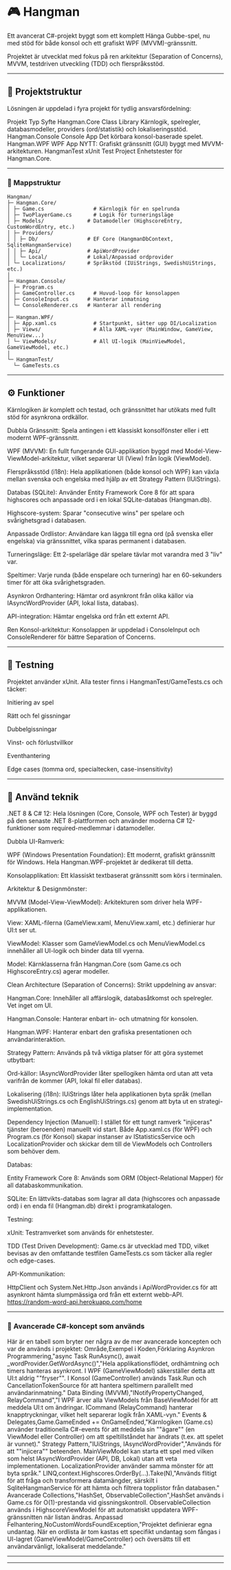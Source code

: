 ﻿# 🎮 Hangman

Ett avancerat C#-projekt byggt som ett komplett Hänga Gubbe-spel, nu med stöd för både konsol och ett grafiskt WPF (MVVM)-gränssnitt.

Projektet är utvecklat med fokus på ren arkitektur (Separation of Concerns), MVVM, testdriven utveckling (TDD) och flerspråksstöd.

---

## 📁 Projektstruktur

Lösningen är uppdelad i fyra projekt för tydlig ansvarsfördelning:

Projekt	Typ	Syfte
Hangman.Core	Class Library	Kärnlogik, spelregler, databasmodeller, providers (ord/statistik) och lokaliseringsstöd.
Hangman.Console	Console App	Det körbara konsol-baserade spelet.
Hangman.WPF	WPF App	NYTT: Grafiskt gränssnitt (GUI) byggt med MVVM-arkitekturen.
HangmanTest	xUnit Test Project	Enhetstester för Hangman.Core.

---

### 🧱 Mappstruktur
```
Hangman/
├─ Hangman.Core/
│ ├─ Game.cs                # Kärnlogik för en spelrunda
│ ├─ TwoPlayerGame.cs       # Logik för turneringsläge
│ ├─ Models/              # Datamodeller (HighscoreEntry, CustomWordEntry, etc.)
│ ├─ Providers/
│ │ ├─ Db/                # EF Core (HangmanDbContext, SqliteHangmanService)
│ │ ├─ Api/               # ApiWordProvider
│ │ └─ Local/             # Lokal/Anpassad ordprovider
│ └─ Localizations/       # Språkstöd (IUiStrings, SwedishUiStrings, etc.)
│
├─ Hangman.Console/
│ ├─ Program.cs
│ ├─ GameController.cs      # Huvud-loop för konsolappen
│ ├─ ConsoleInput.cs      # Hanterar inmatning
│ └─ ConsoleRenderer.cs   # Hanterar all rendering
│
├─ Hangman.WPF/
│ ├─ App.xaml.cs            # Startpunkt, sätter upp DI/Localization
│ ├─ Views/                 # Alla XAML-vyer (MainWindow, GameView, MenuView...)
│ └─ ViewModels/            # All UI-logik (MainViewModel, GameViewModel, etc.)
│
└─ HangmanTest/
  └─ GameTests.cs
```
---

## ⚙️ Funktioner 

Kärnlogiken är komplett och testad, och gränssnittet har utökats med fullt stöd för asynkrona ordkällor.

Dubbla Gränssnitt: Spela antingen i ett klassiskt konsolfönster eller i ett modernt WPF-gränssnitt.

WPF (MVVM): En fullt fungerande GUI-applikation byggd med Model-View-ViewModel-arkitektur, vilket separerar UI (View) från logik (ViewModel).

Flerspråksstöd (i18n): Hela applikationen (både konsol och WPF) kan växla mellan svenska och engelska med hjälp av ett Strategy Pattern (IUiStrings).

Databas (SQLite): Använder Entity Framework Core 8 för att spara highscores och anpassade ord i en lokal SQLite-databas (Hangman.db).

Highscore-system: Sparar "consecutive wins" per spelare och svårighetsgrad i databasen.

Anpassade Ordlistor: Användare kan lägga till egna ord (på svenska eller engelska) via gränssnittet, vilka sparas permanent i databasen.

Turneringsläge: Ett 2-spelarläge där spelare tävlar mot varandra med 3 "liv" var.

Speltimer: Varje runda (både enspelare och turnering) har en 60-sekunders timer för att öka svårighetsgraden.

Asynkron Ordhantering: Hämtar ord asynkront från olika källor via IAsyncWordProvider (API, lokal lista, databas).

API-integration: Hämtar engelska ord från ett externt API.

Ren Konsol-arkitektur: Konsolappen är uppdelad i ConsoleInput och ConsoleRenderer för bättre Separation of Concerns.

---

## 🧪 Testning

Projektet använder xUnit. Alla tester finns i HangmanTest/GameTests.cs och täcker:

Initiering av spel

Rätt och fel gissningar

Dubbelgissningar

Vinst- och förlustvillkor

Eventhantering

Edge cases (tomma ord, specialtecken, case-insensitivity)

---

## 🧠 Använd teknik

.NET 8 & C# 12: Hela lösningen (Core, Console, WPF och Tester) är byggd på den senaste .NET 8-plattformen och använder moderna C# 12-funktioner som required-medlemmar i datamodeller.


Dubbla UI-Ramverk:

WPF (Windows Presentation Foundation): Ett modernt, grafiskt gränssnitt för Windows. Hela Hangman.WPF-projektet är dedikerat till detta.

Konsolapplikation: Ett klassiskt textbaserat gränssnitt som körs i terminalen.

Arkitektur & Designmönster:

MVVM (Model-View-ViewModel): Arkitekturen som driver hela WPF-applikationen.

View: XAML-filerna (GameView.xaml, MenuView.xaml, etc.) definierar hur UI:t ser ut.

ViewModel: Klasser som GameViewModel.cs och MenuViewModel.cs innehåller all UI-logik och binder data till vyerna.

Model: Kärnklasserna från Hangman.Core (som Game.cs och HighscoreEntry.cs) agerar modeller.

Clean Architecture (Separation of Concerns): Strikt uppdelning av ansvar:

Hangman.Core: Innehåller all affärslogik, databasåtkomst och spelregler. Vet inget om UI.

Hangman.Console: Hanterar enbart in- och utmatning för konsolen.

Hangman.WPF: Hanterar enbart den grafiska presentationen och användarinteraktion.

Strategy Pattern: Används på två viktiga platser för att göra systemet utbytbart:

Ord-källor: IAsyncWordProvider låter spellogiken hämta ord utan att veta varifrån de kommer (API, lokal fil eller databas).

Lokalisering (i18n): IUiStrings låter hela applikationen byta språk (mellan SwedishUiStrings.cs och EnglishUiStrings.cs) genom att byta ut en strategi-implementation.

Dependency Injection (Manuell): I stället för ett tungt ramverk "injiceras" tjänster (beroenden) manuellt vid start. Både App.xaml.cs (för WPF) och Program.cs (för Konsol) skapar instanser av IStatisticsService och LocalizationProvider och skickar dem till de ViewModels och Controllers som behöver dem.

Databas:

Entity Framework Core 8: Används som ORM (Object-Relational Mapper) för all databaskommunikation.

SQLite: En lättvikts-databas som lagrar all data (highscores och anpassade ord) i en enda fil (Hangman.db) direkt i programkatalogen.

Testning:

xUnit: Testramverket som används för enhetstester.

TDD (Test Driven Development): Game.cs är utvecklad med TDD, vilket bevisas av den omfattande testfilen GameTests.cs som täcker alla regler och edge-cases.

API-Kommunikation:

HttpClient och System.Net.Http.Json används i ApiWordProvider.cs för att asynkront hämta slumpmässiga ord från ett externt webb-API. https://random-word-api.herokuapp.com/home

---

### 🧩 Avancerade C#-koncept som används

Här är en tabell som bryter ner några av de mer avancerade koncepten och var de används i projektet:
Område,Exempel i Koden,Förklaring
Asynkron Programmering,"async Task RunAsync(), await _wordProvider.GetWordAsync()","Hela applikationsflödet, ordhämtning och timers hanteras asynkront. I WPF (GameViewModel) säkerställer detta att UI:t aldrig ""fryser"". I Konsol (GameController) används Task.Run och CancellationTokenSource för att hantera speltimern parallellt med användarinmatning."
Data Binding (MVVM),"INotifyPropertyChanged, RelayCommand","I WPF ärver alla ViewModels från BaseViewModel för att meddela UI:t om ändringar. ICommand (RelayCommand) hanterar knapptryckningar, vilket helt separerar logik från XAML-vyn."
Events & Delegates,Game.GameEnded += OnGameEnded,"Kärnlogiken (Game.cs) använder traditionella C#-events för att meddela sin ""ägare"" (en ViewModel eller Controller) om att speltillståndet har ändrats (t.ex. att spelet är vunnet)."
Strategy Pattern,"IUiStrings, IAsyncWordProvider","Används för att ""injicera"" beteenden. MainViewModel kan starta ett spel med vilken som helst IAsyncWordProvider (API, DB, Lokal) utan att veta implementationen. LocalizationProvider använder samma mönster för att byta språk."
LINQ,context.Highscores.OrderBy(...).Take(N),"Används flitigt för att fråga och transformera datamängder, särskilt i SqliteHangmanService för att hämta och filtrera topplistor från databasen."
Avancerade Collections,"HashSet<char>, ObservableCollection<T>",HashSet används i Game.cs för O(1)-prestanda vid gissningskontroll. ObservableCollection används i HighscoreViewModel för att automatiskt uppdatera WPF-gränssnitten när listan ändras.
Anpassad Felhantering,NoCustomWordsFoundException,"Projektet definierar egna undantag. När en ordlista är tom kastas ett specifikt undantag som fångas i UI-lagret (GameViewModel/GameController) och översätts till ett användarvänligt, lokaliserat meddelande."

---
---





